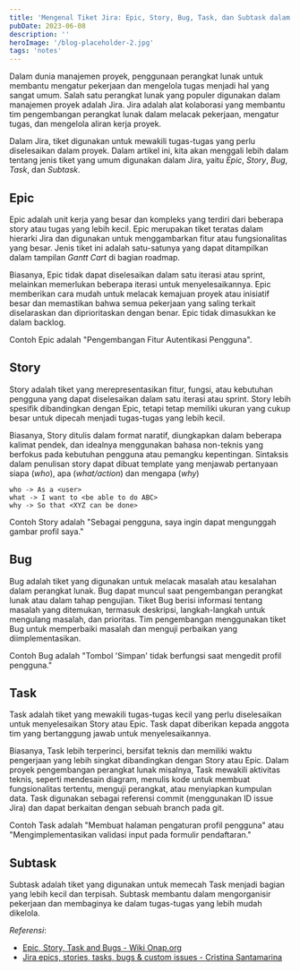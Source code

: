 ```yaml
---
title: 'Mengenal Tiket Jira: Epic, Story, Bug, Task, dan Subtask dalam Manajemen Proyek'
pubDate: 2023-06-08
description: ''
heroImage: '/blog-placeholder-2.jpg'
tags: 'notes'
---
```


Dalam dunia manajemen proyek, penggunaan perangkat lunak untuk membantu mengatur pekerjaan dan mengelola tugas menjadi hal yang sangat umum. Salah satu perangkat lunak yang populer digunakan dalam manajemen proyek adalah Jira. Jira adalah alat kolaborasi yang membantu tim pengembangan perangkat lunak dalam melacak pekerjaan, mengatur tugas, dan mengelola aliran kerja proyek. 

Dalam Jira, tiket digunakan untuk mewakili tugas-tugas yang perlu diselesaikan dalam proyek. Dalam artikel ini, kita akan menggali lebih dalam tentang jenis tiket yang umum digunakan dalam Jira, yaitu *Epic*, *Story*, *Bug*, *Task*, dan *Subtask*.

## Epic

Epic adalah unit kerja yang besar dan kompleks yang terdiri dari beberapa story atau tugas yang lebih kecil. Epic merupakan tiket teratas dalam hierarki Jira dan digunakan untuk menggambarkan fitur atau fungsionalitas yang besar. Jenis tiket ini adalah satu-satunya yang dapat ditampilkan dalam tampilan *Gantt Cart* di bagian roadmap. 

Biasanya, Epic tidak dapat diselesaikan dalam satu iterasi atau sprint, melainkan memerlukan beberapa iterasi untuk menyelesaikannya. Epic memberikan cara mudah untuk melacak kemajuan proyek atau inisiatif besar dan memastikan bahwa semua pekerjaan yang saling terkait diselaraskan dan diprioritaskan dengan benar. Epic tidak dimasukkan ke dalam backlog.

Contoh Epic adalah "Pengembangan Fitur Autentikasi Pengguna".

## Story

Story adalah tiket yang merepresentasikan fitur, fungsi, atau kebutuhan pengguna yang dapat diselesaikan dalam satu iterasi atau sprint. Story lebih spesifik dibandingkan dengan Epic, tetapi tetap memiliki ukuran yang cukup besar untuk dipecah menjadi tugas-tugas yang lebih kecil. 

Biasanya, Story ditulis dalam format naratif, diungkapkan dalam beberapa kalimat pendek, dan idealnya menggunakan bahasa non-teknis yang berfokus pada kebutuhan pengguna atau pemangku kepentingan. Sintaksis dalam penulisan story dapat dibuat template yang menjawab pertanyaan siapa (*who*), apa (*what/action*) dan mengapa (*why*)

```
who -> As a <user> 
what -> I want to <be able to do ABC>
why -> So that <XYZ can be done>
```

Contoh Story adalah "Sebagai pengguna, saya ingin dapat mengunggah gambar profil saya."

## Bug

Bug adalah tiket yang digunakan untuk melacak masalah atau kesalahan dalam perangkat lunak. Bug dapat muncul saat pengembangan perangkat lunak atau dalam tahap pengujian. Tiket Bug berisi informasi tentang masalah yang ditemukan, termasuk deskripsi, langkah-langkah untuk mengulang masalah, dan prioritas. Tim pengembangan menggunakan tiket Bug untuk memperbaiki masalah dan menguji perbaikan yang diimplementasikan. 

Contoh Bug adalah "Tombol 'Simpan' tidak berfungsi saat mengedit profil pengguna."

## Task

Task adalah tiket yang mewakili tugas-tugas kecil yang perlu diselesaikan untuk menyelesaikan Story atau Epic. Task dapat diberikan kepada anggota tim yang bertanggung jawab untuk menyelesaikannya. 

Biasanya, Task lebih terperinci, bersifat teknis dan memiliki waktu pengerjaan yang lebih singkat dibandingkan dengan Story atau Epic. Dalam proyek pengembangan perangkat lunak misalnya, Task mewakili aktivitas teknis, seperti mendesain diagram, menulis kode untuk membuat fungsionalitas tertentu, menguji perangkat, atau menyiapkan kumpulan data. Task digunakan sebagai referensi commit (menggunakan ID issue Jira) dan dapat berkaitan dengan sebuah branch pada git.

Contoh Task adalah "Membuat halaman pengaturan profil pengguna" atau "Mengimplementasikan validasi input pada formulir pendaftaran."

## Subtask

Subtask adalah tiket yang digunakan untuk memecah Task menjadi bagian yang lebih kecil dan terpisah. Subtask membantu dalam mengorganisir pekerjaan dan membaginya ke dalam tugas-tugas yang lebih mudah dikelola.

*Referensi*:

- [Epic, Story, Task and Bugs - Wiki Onap.org](https://wiki.onap.org/display/DW/Epic%2C+Story%2C+Task+and+Bugs)
- [Jira epics, stories, tasks, bugs & custom issues - Cristina Santamarina](https://cristinasantamarina.com/2021/01/17/jira-epics-stories-tasks-bugs-custom-issue-types/)